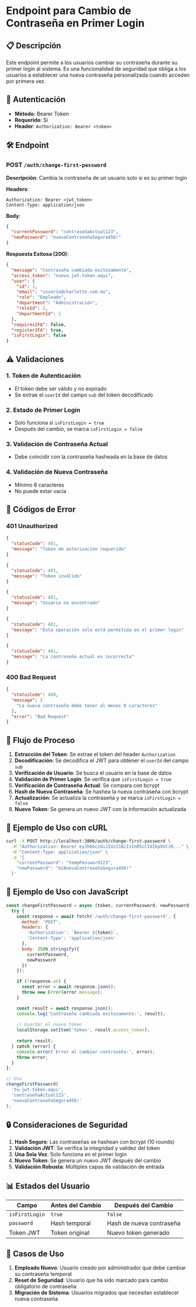 # Endpoint para Cambio de Contraseña en Primer Login

## 📋 Descripción
Este endpoint permite a los usuarios cambiar su contraseña durante su primer login al sistema. Es una funcionalidad de seguridad que obliga a los usuarios a establecer una nueva contraseña personalizada cuando acceden por primera vez.

## 🔐 Autenticación
- **Método**: Bearer Token
- **Requerido**: Sí
- **Header**: `Authorization: Bearer <token>`

## 🛠️ Endpoint

### POST `/auth/change-first-password`

**Descripción**: Cambia la contraseña de un usuario solo si es su primer login

**Headers**:
```http
Authorization: Bearer <jwt_token>
Content-Type: application/json
```

**Body**:
```json
{
  "currentPassword": "contraseñaActual123",
  "newPassword": "nuevaContraseñaSegura456!"
}
```

**Respuesta Exitosa (200)**:
```json
{
  "message": "Contraseña cambiada exitosamente",
  "access_token": "nuevo.jwt.token.aqui",
  "user": {
    "id": 1,
    "email": "usuario@charlotte.com.mx",
    "role": "Empleado",
    "department": "Administración",
    "roleId": 2,
    "departmentId": 1
  },
  "requires2FA": false,
  "register2FA": true,
  "isFirstLogin": false
}
```

## ⚠️ Validaciones

### 1. **Token de Autenticación**
- El token debe ser válido y no expirado
- Se extrae el `userId` del campo `sub` del token decodificado

### 2. **Estado de Primer Login**
- Solo funciona si `isFirstLogin = true`
- Después del cambio, se marca `isFirstLogin = false`

### 3. **Validación de Contraseña Actual**
- Debe coincidir con la contraseña hasheada en la base de datos

### 4. **Validación de Nueva Contraseña**
- Mínimo 8 caracteres
- No puede estar vacía

## 🚫 Códigos de Error

### 401 Unauthorized
```json
{
  "statusCode": 401,
  "message": "Token de autorización requerido"
}
```

```json
{
  "statusCode": 401,
  "message": "Token inválido"
}
```

```json
{
  "statusCode": 401,
  "message": "Usuario no encontrado"
}
```

```json
{
  "statusCode": 401,
  "message": "Esta operación solo está permitida en el primer login"
}
```

```json
{
  "statusCode": 401,
  "message": "La contraseña actual es incorrecta"
}
```

### 400 Bad Request
```json
{
  "statusCode": 400,
  "message": [
    "La nueva contraseña debe tener al menos 8 caracteres"
  ],
  "error": "Bad Request"
}
```

## 🔄 Flujo de Proceso

1. **Extracción del Token**: Se extrae el token del header `Authorization`
2. **Decodificación**: Se decodifica el JWT para obtener el `userId` del campo `sub`
3. **Verificación de Usuario**: Se busca el usuario en la base de datos
4. **Validación de Primer Login**: Se verifica que `isFirstLogin = true`
5. **Verificación de Contraseña Actual**: Se compara con bcrypt
6. **Hash de Nueva Contraseña**: Se hashea la nueva contraseña con bcrypt
7. **Actualización**: Se actualiza la contraseña y se marca `isFirstLogin = false`
8. **Nuevo Token**: Se genera un nuevo JWT con la información actualizada

## 📝 Ejemplo de Uso con cURL

```bash
curl -X POST http://localhost:3006/auth/change-first-password \
  -H "Authorization: Bearer eyJhbGciOiJIUzI1NiIsInR5cCI6IkpXVCJ9..." \
  -H "Content-Type: application/json" \
  -d '{
    "currentPassword": "tempPassword123",
    "newPassword": "miNuevaContraseñaSegura456!"
  }'
```

## 📝 Ejemplo de Uso con JavaScript

```javascript
const changeFirstPassword = async (token, currentPassword, newPassword) => {
  try {
    const response = await fetch('/auth/change-first-password', {
      method: 'POST',
      headers: {
        'Authorization': `Bearer ${token}`,
        'Content-Type': 'application/json'
      },
      body: JSON.stringify({
        currentPassword,
        newPassword
      })
    });

    if (!response.ok) {
      const error = await response.json();
      throw new Error(error.message);
    }

    const result = await response.json();
    console.log('Contraseña cambiada exitosamente:', result);
    
    // Guardar el nuevo token
    localStorage.setItem('token', result.access_token);
    
    return result;
  } catch (error) {
    console.error('Error al cambiar contraseña:', error);
    throw error;
  }
};

// Uso
changeFirstPassword(
  'tu-jwt-token-aqui',
  'contraseñaActual123',
  'nuevaContraseñaSegura456!'
);
```

## 🔒 Consideraciones de Seguridad

1. **Hash Seguro**: Las contraseñas se hashean con bcrypt (10 rounds)
2. **Validación JWT**: Se verifica la integridad y validez del token
3. **Una Sola Vez**: Solo funciona en el primer login
4. **Nuevo Token**: Se genera un nuevo JWT después del cambio
5. **Validación Robusta**: Múltiples capas de validación de entrada

## 📊 Estados del Usuario

| Campo | Antes del Cambio | Después del Cambio |
|-------|------------------|-------------------|
| `isFirstLogin` | `true` | `false` |
| `password` | Hash temporal | Hash de nueva contraseña |
| Token JWT | Token original | Nuevo token generado |

## 🎯 Casos de Uso

1. **Empleado Nuevo**: Usuario creado por administrador que debe cambiar su contraseña temporal
2. **Reset de Seguridad**: Usuario que ha sido marcado para cambio obligatorio de contraseña
3. **Migración de Sistema**: Usuarios migrados que necesitan establecer nueva contraseña
